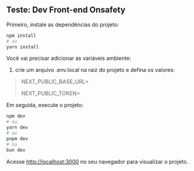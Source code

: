 ## Teste: Dev Front-end Onsafety

Primeiro, instale as dependências do projeto:

```bash
npm install
# ou
yarn install
```
Você vai precisar adicionar as variáveis ambiente:

1) crie um arquivo .env.local na raiz do projeto e defina os valores:

>NEXT_PUBLIC_BASE_URL=
>
>NEXT_PUBLIC_TOKEN=

Em seguida, execute o projeto:

```bash
npm dev
# ou
yarn dev
# ou
pnpm dev
# ou
bun dev
```

Acesse [http://localhost:3000](http://localhost:3000) no seu navegador para visualizar o projeto.